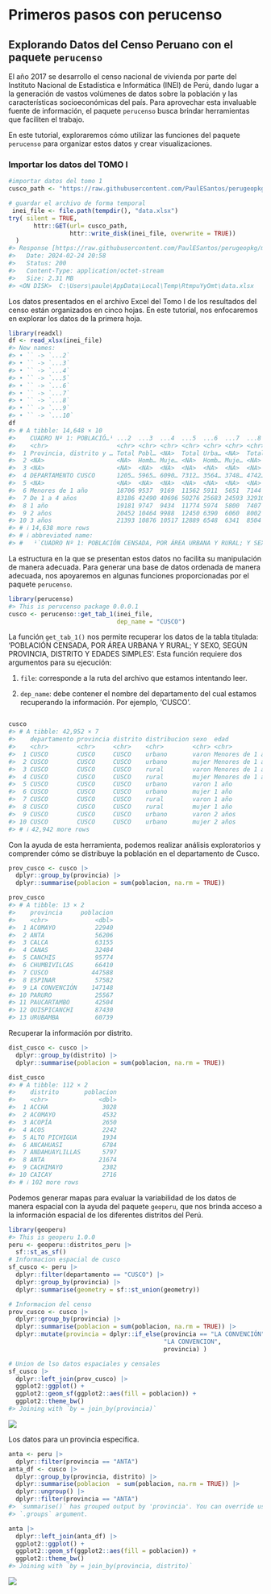 # Primeros pasos con perucenso


## Explorando Datos del Censo Peruano con el paquete `perucenso`

El año 2017 se desarrollo el censo nacional de vivienda por parte del
Instituto Nacional de Estadística e Informática (INEI) de Perú, dando
lugar a la generación de vastos volúmenes de datos sobre la población y
las características socioeconómicas del país. Para aprovechar esta
invaluable fuente de información, el paquete `perucenso` busca brindar
herramientas que faciliten el trabajo.

En este tutorial, exploraremos cómo utilizar las funciones del paquete
`perucenso` para organizar estos datos y crear visualizaciones.

### Importar los datos del TOMO I

``` r
#importar datos del tomo 1
cusco_path <- "https://raw.githubusercontent.com/PaulESantos/perugeopkg/master/inei/08TOMO_01_cusco.xlsx"

# guardar el archivo de forma temporal
 inei_file <- file.path(tempdir(), "data.xlsx")
try( silent = TRUE,
       httr::GET(url= cusco_path,
                 httr::write_disk(inei_file, overwrite = TRUE))
  )
#> Response [https://raw.githubusercontent.com/PaulESantos/perugeopkg/master/inei/08TOMO_01_cusco.xlsx]
#>   Date: 2024-02-24 20:58
#>   Status: 200
#>   Content-Type: application/octet-stream
#>   Size: 2.31 MB
#> <ON DISK>  C:\Users\paule\AppData\Local\Temp\RtmpuYyOmt\data.xlsx
```

Los datos presentados en el archivo Excel del Tomo I de los resultados
del censo están organizados en cinco hojas. En este tutorial, nos
enfocaremos en explorar los datos de la primera hoja.

``` r
library(readxl)
df <- read_xlsx(inei_file)
#> New names:
#> • `` -> `...2`
#> • `` -> `...3`
#> • `` -> `...4`
#> • `` -> `...5`
#> • `` -> `...6`
#> • `` -> `...7`
#> • `` -> `...8`
#> • `` -> `...9`
#> • `` -> `...10`
df
#> # A tibble: 14,648 × 10
#>    CUADRO Nº 1: POBLACIÓ…¹ ...2  ...3  ...4  ...5  ...6  ...7  ...8  ...9  ...10
#>    <chr>                   <chr> <chr> <chr> <chr> <chr> <chr> <chr> <chr> <chr>
#>  1 Provincia, distrito y … Total Pobl… <NA>  Total Urba… <NA>  Total Rural <NA> 
#>  2 <NA>                    <NA>  Homb… Muje… <NA>  Homb… Muje… <NA>  Homb… Muje…
#>  3 <NA>                    <NA>  <NA>  <NA>  <NA>  <NA>  <NA>  <NA>  <NA>  <NA> 
#>  4 DEPARTAMENTO CUSCO      1205… 5965… 6090… 7312… 3564… 3748… 4742… 2400… 2341…
#>  5 <NA>                    <NA>  <NA>  <NA>  <NA>  <NA>  <NA>  <NA>  <NA>  <NA> 
#>  6 Menores de 1 año        18706 9537  9169  11562 5911  5651  7144  3626  3518 
#>  7 De 1 a 4 años           83186 42490 40696 50276 25683 24593 32910 16807 16103
#>  8 1 año                   19181 9747  9434  11774 5974  5800  7407  3773  3634 
#>  9 2 años                  20452 10464 9988  12450 6390  6060  8002  4074  3928 
#> 10 3 años                  21393 10876 10517 12889 6548  6341  8504  4328  4176 
#> # ℹ 14,638 more rows
#> # ℹ abbreviated name:
#> #   ¹​`CUADRO Nº 1: POBLACIÓN CENSADA, POR ÁREA URBANA Y RURAL; Y SEXO, SEGÚN PROVINCIA, DISTRITO Y EDADES SIMPLES`
```

La estructura en la que se presentan estos datos no facilita su
manipulación de manera adecuada. Para generar una base de datos ordenada
de manera adecuada, nos apoyaremos en algunas funciones proporcionadas
por el paquete `perucenso`.

``` r
library(perucenso)
#> This is perucenso package 0.0.0.1
cusco <- perucenso::get_tab_1(inei_file, 
                              dep_name = "CUSCO")
```

La función `get_tab_1()` nos permite recuperar los datos de la tabla
titulada: ‘POBLACIÓN CENSADA, POR ÁREA URBANA Y RURAL; Y SEXO, SEGÚN
PROVINCIA, DISTRITO Y EDADES SIMPLES’. Esta función requiere dos
argumentos para su ejecución:

1.  `file`: corresponde a la ruta del archivo que estamos intentando
    leer.

2.  `dep_name`: debe contener el nombre del departamento del cual
    estamos recuperando la información. Por ejemplo, ‘CUSCO’.

``` r

cusco
#> # A tibble: 42,952 × 7
#>    departamento provincia distrito distribucion sexo  edad             poblacion
#>    <chr>        <chr>     <chr>    <chr>        <chr> <chr>                <dbl>
#>  1 CUSCO        CUSCO     CUSCO    urbano       varon Menores de 1 año       797
#>  2 CUSCO        CUSCO     CUSCO    urbano       mujer Menores de 1 año       777
#>  3 CUSCO        CUSCO     CUSCO    rural        varon Menores de 1 año        23
#>  4 CUSCO        CUSCO     CUSCO    rural        mujer Menores de 1 año        20
#>  5 CUSCO        CUSCO     CUSCO    urbano       varon 1 año                  794
#>  6 CUSCO        CUSCO     CUSCO    urbano       mujer 1 año                  738
#>  7 CUSCO        CUSCO     CUSCO    rural        varon 1 año                   22
#>  8 CUSCO        CUSCO     CUSCO    rural        mujer 1 año                   30
#>  9 CUSCO        CUSCO     CUSCO    urbano       varon 2 años                 901
#> 10 CUSCO        CUSCO     CUSCO    urbano       mujer 2 años                 801
#> # ℹ 42,942 more rows
```

Con la ayuda de esta herramienta, podemos realizar análisis
exploratorios y comprender cómo se distribuye la población en el
departamento de Cusco.

``` r
prov_cusco <- cusco |> 
  dplyr::group_by(provincia) |> 
  dplyr::summarise(poblacion = sum(poblacion, na.rm = TRUE))

prov_cusco
#> # A tibble: 13 × 2
#>    provincia     poblacion
#>    <chr>             <dbl>
#>  1 ACOMAYO           22940
#>  2 ANTA              56206
#>  3 CALCA             63155
#>  4 CANAS             32484
#>  5 CANCHIS           95774
#>  6 CHUMBIVILCAS      66410
#>  7 CUSCO            447588
#>  8 ESPINAR           57582
#>  9 LA CONVENCIÓN    147148
#> 10 PARURO            25567
#> 11 PAUCARTAMBO       42504
#> 12 QUISPICANCHI      87430
#> 13 URUBAMBA          60739
```

Recuperar la información por distrito.

``` r
dist_cusco <- cusco |> 
  dplyr::group_by(distrito) |> 
  dplyr::summarise(poblacion = sum(poblacion, na.rm = TRUE))

dist_cusco
#> # A tibble: 112 × 2
#>    distrito       poblacion
#>    <chr>              <dbl>
#>  1 ACCHA               3028
#>  2 ACOMAYO             4532
#>  3 ACOPÍA              2650
#>  4 ACOS                2242
#>  5 ALTO PICHIGUA       1934
#>  6 ANCAHUASI           6784
#>  7 ANDAHUAYLILLAS      5797
#>  8 ANTA               21674
#>  9 CACHIMAYO           2382
#> 10 CAICAY              2716
#> # ℹ 102 more rows
```

Podemos generar mapas para evaluar la variabilidad de los datos de
manera espacial con la ayuda del paquete `geoperu`, que nos brinda
acceso a la información espacial de los diferentes distritos del Perú.

``` r
library(geoperu)
#> This is geoperu 1.0.0
peru <- geoperu::distritos_peru |> 
  sf::st_as_sf()
# Informacion espacial de cusco
sf_cusco <- peru |> 
  dplyr::filter(departamento == "CUSCO") |> 
  dplyr::group_by(provincia) |> 
  dplyr::summarise(geometry = sf::st_union(geometry))

# Informacion del censo
prov_cusco <- cusco |> 
  dplyr::group_by(provincia) |> 
  dplyr::summarise(poblacion = sum(poblacion, na.rm = TRUE)) |> 
  dplyr::mutate(provincia = dplyr::if_else(provincia == "LA CONVENCIÓN",
                                           "LA CONVENCION",
                                           provincia) )

# Union de lso datos espaciales y censales
sf_cusco |> 
  dplyr::left_join(prov_cusco) |> 
  ggplot2::ggplot() +
  ggplot2::geom_sf(ggplot2::aes(fill = poblacion)) +
  ggplot2::theme_bw()
#> Joining with `by = join_by(provincia)`
```

![](vignettes/ejemplo.markdown_strict_files/figure-markdown_strict/unnamed-chunk-8-1.png)

Los datos para un provincia especifica.

``` r
anta <- peru |> 
  dplyr::filter(provincia == "ANTA")
anta_df <- cusco |> 
  dplyr::group_by(provincia, distrito) |> 
  dplyr::summarise(poblacion  = sum(poblacion, na.rm = TRUE)) |> 
  dplyr::ungroup() |> 
  dplyr::filter(provincia == "ANTA")
#> `summarise()` has grouped output by 'provincia'. You can override using the
#> `.groups` argument.

anta |> 
  dplyr::left_join(anta_df) |> 
  ggplot2::ggplot() +
  ggplot2::geom_sf(ggplot2::aes(fill = poblacion)) +
  ggplot2::theme_bw()
#> Joining with `by = join_by(provincia, distrito)`
```

![](vignettes/ejemplo.markdown_strict_files/figure-markdown_strict/unnamed-chunk-9-1.png)
